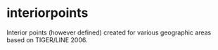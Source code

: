 # interiorpoints
Interior points (however defined) created for various geographic areas based on TIGER/LINE 2006.
